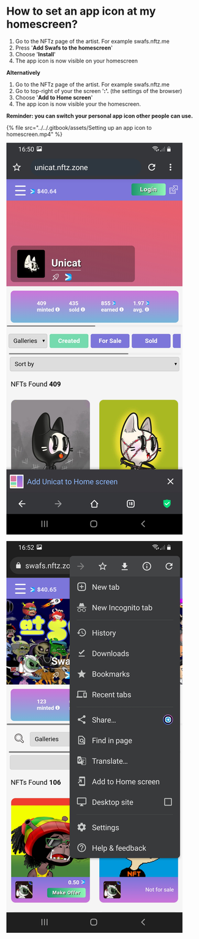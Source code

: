 # How to set an app icon at my homescreen?

1. Go to the NFTz page of the artist. For example swafs.nftz.me
2. Press '**Add Swafs to the homescreen**'
3. Choose '**Install**'&#x20;
4. The app icon is now visible on your homescreen

**Alternatively**

1. Go to the NFTz page of the artist. For example swafs.nftz.me
2. Go to top-right of your the screen '**:'.** (the settings of the browser)
3. &#x20;Choose '**Add to Home screen**'
4. The app icon is now visible your the homescreen.

**Reminder: you can switch your personal app icon other people can use.**&#x20;



{% file src="../../.gitbook/assets/Setting up an app icon to homescreen.mp4" %}

![](<../../.gitbook/assets/Adding to homescreen (1).jpg>)

![](<../../.gitbook/assets/Adding to homescreen 2.jpg>)
